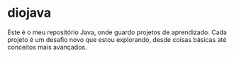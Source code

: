 # diojava
 Este é o meu repositório Java, onde guardo projetos de aprendizado. Cada projeto é um desafio novo que estou explorando, desde coisas básicas até conceitos mais avançados. 
